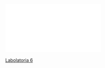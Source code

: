 ![2020_W10_operacje_plikowe](Notatki/Semestr%201/Podstawy%20programowania/Wyk%C5%82ady/Wyk%C5%82ad%2010/2020_W10_operacje_plikowe.pdf)

[Labolatoria 6](Notatki/Semestr%201/Podstawy%20programowania/Labolatoria/Labolatoria%206/Labolatoria%206.md)